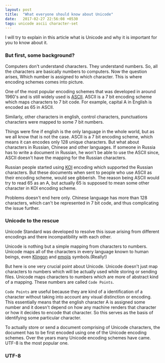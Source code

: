 ```yaml
---
layout: post
title:  "What everyone should know about Unicode"
date:   2017-02-27 22:56:08 +0530
tags: unicode ascii character-set
---
```


I will try to explain in this article what is Unicode and why it is important for you to know about it.

### But first, some background?
Computers don't understand characters. They understand numbers. So, all the characters are basically numbers to computers. Now the question arises, Which number is assigned to which character. This is where encoding schemes comes into picture.

One of the most popular encoding schemes that was developed in around 1960's and is still widely used is [ASCII][ASCII]. ASCII is a 7 bit encoding scheme which maps characters to 7 bit code. For example, capital A in English is encoded as 65 in ASCII.

Similarly, other characters in english, control characters, punctuations characters were mapped to some 7 bit numbers.

Things were fine if english is the only language in the whole world, but as we all know that is not the case. ASCII is a 7 bit encoding scheme, which means it can encodes only 128 unique characters. But what about characters in Russian, Chinese and other languages. If someone in Russia has to write a document in Russian, he won't be able to use the ASCII since, ASCII doesn't have the mapping for the Russian characters.

Russian people started using [KOI][KOI] encoding which supported the Russian characters. But these documents when sent to people who use ASCII as their encoding scheme, would see gibberish. The reason being ASCII would try to read 65 as an A, but actually 65 is supposed to mean some other character in KOI encoding scheme.

Problems doesn't end here only. Chinese language has more than 128 characters, which can't be represented in 7 bit code, and thus complicating the issue further.

### Unicode to the rescue
Unicode Standard was developed to resolve this issue arising from different encodings and there incompatibility with each other.

Unicode is nothing but a simple mapping from characters to numbers. Unicode maps all of the characters in every language known to human beings, even [Klingon][KLINGON] and [emojis][EMOJIS] symbols.(Really!)

But here is one very crucial point about Unicode. Unicode doesn't just map characters to numbers which will be actually used while storing or sending files. Unicode maps characters to numbers which are more of abstract kind of a mapping. These numbers are called `Code Points`. 

`Code Points` are useful because they are kind of a identification of a character without taking into account any visual distinction or encoding. This essentially means that the english character A is assigned some number and it doesn't depend on how any machine renders that character or how it decides to encode that character. So this serves as the basis of identifying some particular character.


To actually store or send a document comprising of Unicode characters, the document has to be first encoded using one of the Unicode encoding schemes. Over the years many Unicode encoding schemes have came.
UTF-8 is the most popular one.


### UTF-8
    



[ASCII]: https://en.wikipedia.org/wiki/ASCII
[KOI]: https://en.wikipedia.org/wiki/KOI_character_encodings
[EMOJIS]: http://www.unicode.org/charts/PDF/U1F600.pdf
[KLINGON]: https://en.wikipedia.org/wiki/Klingon
